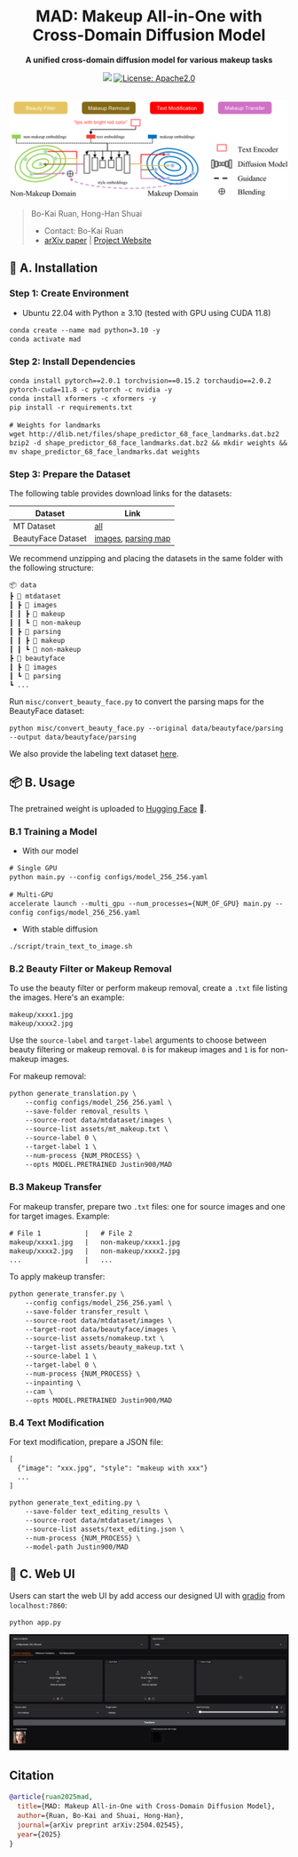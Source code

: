 <div id="top" align="center">

<h1>MAD: Makeup All-in-One with Cross-Domain Diffusion Model</h1>

<p><strong>A unified cross-domain diffusion model for various makeup tasks</strong></p>

<a href="https://arxiv.org/abs/2504.02545"><img src="https://img.shields.io/badge/arXiv-2504.02545-<color>"></a>
<a href="#citation">
  <img alt="License: Apache2.0" src="https://img.shields.io/badge/license-Apache%202.0-blue.svg"/>
</a><br/><br/>

<img src="docs/static/images/all_in_one_vis.svg" alt="Pipeline Image"/><br/>

</div>

> Bo-Kai Ruan, Hong-Han Shuai
>
> * Contact: Bo-Kai Ruan
> * [arXiv paper](https://arxiv.org/abs/2504.02545) | [Project Website](https://basiclab.github.io/MAD)

## 🚀 A. Installation

### Step 1: Create Environment

* Ubuntu 22.04 with Python ≥ 3.10 (tested with GPU using CUDA 11.8)

```shell
conda create --name mad python=3.10 -y
conda activate mad
```

### Step 2: Install Dependencies

```shell
conda install pytorch==2.0.1 torchvision==0.15.2 torchaudio==2.0.2 pytorch-cuda=11.8 -c pytorch -c nvidia -y
conda install xformers -c xformers -y
pip install -r requirements.txt

# Weights for landmarks
wget http://dlib.net/files/shape_predictor_68_face_landmarks.dat.bz2
bzip2 -d shape_predictor_68_face_landmarks.dat.bz2 && mkdir weights && mv shape_predictor_68_face_landmarks.dat weights
```

### Step 3: Prepare the Dataset

The following table provides download links for the datasets:

| Dataset            | Link                                                                                                                                                                                            |
| ------------------ | ----------------------------------------------------------------------------------------------------------------------------------------------------------------------------------------------- |
| MT Dataset         | [all](https://drive.google.com/file/d/18UlvYDL6UGZ2rs0yaDsSzoUlw8KI5ABY/view)                                                                                                       |
| BeautyFace Dataset | [images](https://drive.google.com/file/d/1mhoopmi7OlsClOuKocjldGbTYnyDzNMc/view?usp=sharing), [parsing map](https://drive.google.com/file/d/1WgadvcV1pUtEMCYxjwWBledEQfDbadn7/view?usp=sharing) |

We recommend unzipping and placing the datasets in the same folder with the following structure:

```plaintext
📦 data
┣ 📂 mtdataset
┃ ┣ 📂 images
┃ ┃ ┣ 📂 makeup
┃ ┃ ┗ 📂 non-makeup
┃ ┣ 📂 parsing
┃ ┃ ┣ 📂 makeup
┃ ┃ ┗ 📂 non-makeup
┣ 📂 beautyface
┃ ┣ 📂 images
┃ ┗ 📂 parsing
┗ ...
```

Run `misc/convert_beauty_face.py` to convert the parsing maps for the BeautyFace dataset:

```shell
python misc/convert_beauty_face.py --original data/beautyface/parsing --output data/beautyface/parsing
```

We also provide the labeling text dataset [here](data/mt_text_anno.json).

## 📦 B. Usage

The pretrained weight is uploaded to [Hugging Face](https://huggingface.co/Justin900/MAD) 🤗.

### B.1 Training a Model

* With our model

```shell
# Single GPU
python main.py --config configs/model_256_256.yaml

# Multi-GPU
accelerate launch --multi_gpu --num_processes={NUM_OF_GPU} main.py --config configs/model_256_256.yaml
```

* With stable diffusion

```shell
./script/train_text_to_image.sh
```

### B.2 Beauty Filter or Makeup Removal

To use the beauty filter or perform makeup removal, create a `.txt` file listing the images. Here's an example:

```plaintext
makeup/xxxx1.jpg
makeup/xxxx2.jpg
```

Use the `source-label` and `target-label` arguments to choose between beauty filtering or makeup removal. `0` is for makeup images and `1` is for non-makeup images.

For makeup removal:

```shell
python generate_translation.py \
    --config configs/model_256_256.yaml \
    --save-folder removal_results \
    --source-root data/mtdataset/images \
    --source-list assets/mt_makeup.txt \
    --source-label 0 \
    --target-label 1 \
    --num-process {NUM_PROCESS} \
    --opts MODEL.PRETRAINED Justin900/MAD
```

### B.3 Makeup Transfer

For makeup transfer, prepare two `.txt` files: one for source images and one for target images. Example:

```plaintext
# File 1           |   # File 2
makeup/xxxx1.jpg   |   non-makeup/xxxx1.jpg
makeup/xxxx2.jpg   |   non-makeup/xxxx2.jpg
...                |   ...
```

To apply makeup transfer:

```shell
python generate_transfer.py \
    --config configs/model_256_256.yaml \
    --save-folder transfer_result \
    --source-root data/mtdataset/images \
    --target-root data/beautyface/images \
    --source-list assets/nomakeup.txt \
    --target-list assets/beauty_makeup.txt \
    --source-label 1 \
    --target-label 0 \
    --num-process {NUM_PROCESS} \
    --inpainting \
    --cam \
    --opts MODEL.PRETRAINED Justin900/MAD
```

### B.4 Text Modification

For text modification, prepare a JSON file:

```
[
  {"image": "xxx.jpg", "style": "makeup with xxx"}
  ...
]
```

```shell
python generate_text_editing.py \
    --save-folder text_editing_results \
    --source-root data/mtdataset/images \
    --source-list assets/text_editing.json \
    --num-process {NUM_PROCESS} \
    --model-path Justin900/MAD
```

## 🎨 C. Web UI

Users can start the web UI by add access our designed UI with [gradio](https://github.com/gradio-app/gradio) from `localhost:7860`:

```
python app.py
```

![gradio](assets/gradio.png)

## Citation

```bibtex
@article{ruan2025mad,
  title={MAD: Makeup All-in-One with Cross-Domain Diffusion Model},
  author={Ruan, Bo-Kai and Shuai, Hong-Han},
  journal={arXiv preprint arXiv:2504.02545},
  year={2025}
}
```
